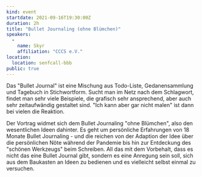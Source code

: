 ```yaml
---
kind: event
startdate: 2021-09-16T19:30:00Z
duration: 2h
title: "Bullet Journaling (ohne Blümchen)"
speakers:
  -
    name: Skyr
    affiliation: "CCCS e.V."
location:
  location: senfcall-bbb
public: true
---
```

Das "Bullet Journal" ist eine Mischung aus Todo-Liste, Gedanensammlung und Tagebuch in Stichwortform. Sucht man im Netz nach dem Schlagwort, findet man sehr viele Beispiele, die grafisch sehr ansprechend, aber auch sehr zeitaufwändig gestaltet sind. "Ich kann aber gar nicht malen" ist dann bei vielen die Reaktion.

Der Vortrag widmet sich dem Bullet Journaling "ohne Blümchen", also den wesentlichen Ideen dahinter. Es geht um persönliche Erfahrungen von 18 Monate Bullet Journaling - und die reichen von der Adaption der Idee über die persönlichen Nöte während der Pandemie bis hin zur Entdeckung des "schönen Werkzeugs" beim Schreiben. All das mit dem Vorbehalt, dass es nicht das eine Bullet Journal gibt, sondern es eine Anregung sein soll, sich aus dem Baukasten an Ideen zu bedienen und es vielleicht selbst einmal zu versuchen.

